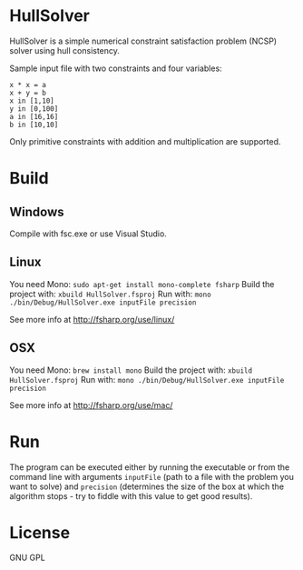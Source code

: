 # HullSolver

HullSolver is a simple numerical constraint satisfaction problem (NCSP) solver using hull consistency.

Sample input file with two constraints and four variables:

```
x * x = a
x + y = b
x in [1,10]
y in [0,100]
a in [16,16]
b in [10,10]
```

Only primitive constraints with addition and multiplication are supported.

# Build
## Windows
Compile with fsc.exe or use Visual Studio.

## Linux
You need Mono: `sudo apt-get install mono-complete fsharp`
Build the project with: `xbuild HullSolver.fsproj`
Run with: `mono ./bin/Debug/HullSolver.exe inputFile precision`

See more info at http://fsharp.org/use/linux/

## OSX
You need Mono: `brew install mono`
Build the project with: `xbuild HullSolver.fsproj`
Run with: `mono ./bin/Debug/HullSolver.exe inputFile precision`

See more info at http://fsharp.org/use/mac/

# Run

The program can be executed either by running the executable or from the command line with arguments `inputFile` (path to a file with the problem you want to solve) and `precision` (determines the size of the box at which the algorithm stops - try to fiddle with this value to get good results).

# License
GNU GPL
